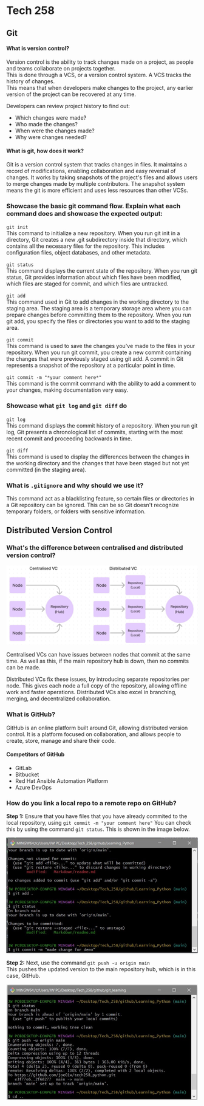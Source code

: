 # Tech 258
## Git

#### What is version control? 
Version control is the ability to track changes made on a project, as people and teams collaborate on projects together.
<br>This is done through a VCS, or a version control system. A VCS tracks the history of changes.
<br> This means that when developers make changes to the project, any earlier version of the project can be recovered at any time.

Developers can review project history to find out:
* Which changes were made?
* Who made the changes?
* When were the changes made?
* Why were changes needed?

#### What is git, how does it work? 
Git is a version control system that tracks changes in files. It maintains a record of modifications, enabling collaboration and easy reversal of changes. 
It works by taking snapshots of the project's files and allows users to merge changes made by multiple contributors. 
The snapshot system means the git is more efficient and uses less resources than other VCSs.

### Showcase the basic git command flow. Explain what each command does and showcase the expected output: 

`git init` 
<br>This command to initialize a new repository. When you run git init in a directory, Git creates a new .git subdirectory inside that directory, which contains all the necessary files for the repository. 
This includes configuration files, object databases, and other metadata.
<br>

`git status` 
<br>This command displays the current state of the repository. 
When you run git status, Git provides information about which files have been modified, which files are staged for commit, and which files are untracked.

`git add` 
<br>This command used in Git to add changes in the working directory to the staging area. The staging area is a temporary storage area where you can prepare changes before committing them to the repository.
When you run git add, you specify the files or directories you want to add to the staging area.

`git commit` 
<br> This command is used to save the changes you've made to the files in your repository. 
When you run git commit, you create a new commit containing the changes that were previously staged using git add.
A commit in Git represents a snapshot of the repository at a particular point in time.

`git commit -m "*your comment here*"`
<br> This command is the commit command with the ability to add a comment to your changes, making documentation very easy.

### Showcase what `git log` and `git diff` do 

`git log`
<br> This command displays the commit history of a repository. 
When you run git log, Git presents a chronological list of commits, starting with the most recent commit and proceeding backwards in time.

`git diff`
<br>This command is used to display the differences between the changes in the working directory and the changes that have been staged but not yet committed (in the staging area).

### What is `.gitignore` and why should we use it?
This command act as a blacklisting feature, so certain files or directories in a Git repository can be ignored.
This can be so Git doesn't recognize temporary folders, or folders with sensitive information.

## Distributed Version Control

### What's the difference between centralised and distributed version control?

![VC_diagram2.jpg](VC_diagram2.jpg)

Centralised VCs can have issues between nodes that commit at the same time. 
As well as this, if the main repository hub is down, then no commits can be made.

Distributed VCs fix these issues, by introducing separate repositories per node. 
This gives each node a full copy of the repository, allowing offline work and faster operations. 
Distributed VCs also excel in branching, merging, and decentralized collaboration.

### What is GitHub?

GitHub is an online platform built around Git, allowing distributed version control.
It is a platform focused on collaboration, and allows people to create, store, manage and share their code. 

#### Competitors of GitHub

* GitLab
* Bitbucket
* Red Hat Ansible Automation Platform
* Azure DevOps

### How do you link a local repo to a remote repo on GitHub?

**Step 1:** Ensure that you have files that you have already commited to the local repository, using `git commit -m "your comment here"`
You can check this by using the command `git status`. This is shown in the image below.

![git_image1.jpg](git_image1.jpg)

**Step 2:** Next, use the command `git push -u origin main`
<br> This pushes the updated version to the main repository hub, which is in this case, GitHub. 

![git_image2.jpg](git_image2.jpg)

